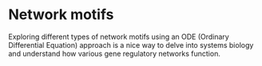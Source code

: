 # Network motifs
Exploring different types of network motifs using an ODE (Ordinary Differential Equation) approach is a nice way to delve into systems biology and understand how various gene regulatory networks function. 
